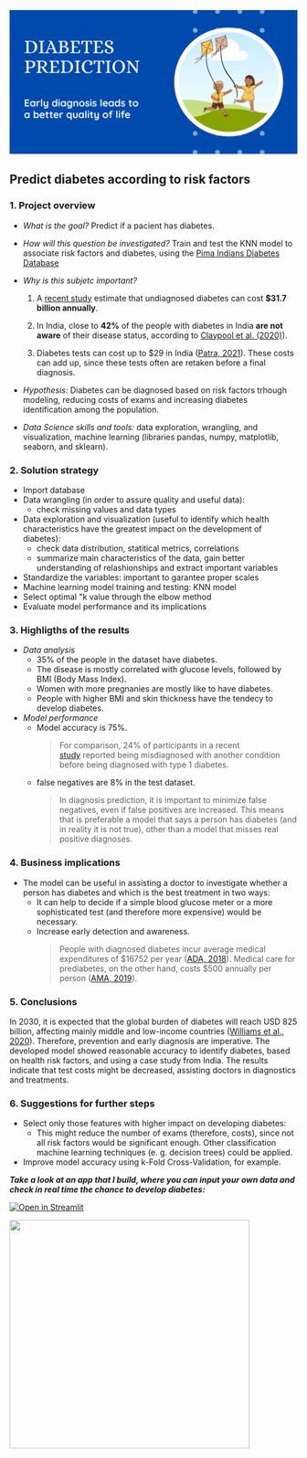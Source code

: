 ![Banner](imagem.png)

## Predict diabetes according to risk factors

### 1. Project overview
 
- *What is the goal?* 
Predict if a pacient has diabetes.
 
- *How will this question be investigated?* Train and test the KNN model to associate risk factors and diabetes, using the [Pima Indians Diabetes Database](https://www.kaggle.com/uciml/pima-indians-diabetes-database)

- *Why is this subjetc important?* 

  1. A [recent study](https://diabetesjournals.org/care/article/42/9/1609/36309/Understanding-the-Economic-Costs-of-Diabetes-and) estimate that undiagnosed diabetes can cost **$31.7 billion annually**.

  2. In India, close to **42%** of the people with diabetes in India **are not aware** of their disease status, according to [Claypool  et al. (2020)](https://drc.bmj.com/content/8/1/e000965?utm_content=americas&utm_campaign=usage&utm_medium=cpc&utm_source=trendmd&tid=xRcC2XdbS3AruBxKod5PPqdgMH1tPvz6BDUBfpZxRBxbqeyVrGycvEwy6xcPsIS8dQipAA==)).

  3. Diabetes tests can cost up to $29 in India ([Patra, 2021](https://www.breathewellbeing.in/blog/list-of-diabetes-test-blood-glucose-level-normal-values-procedure-cost/)). These costs can add up, since these tests often are retaken before a final diagnosis.

- *Hypothesis:* Diabetes can be diagnosed based on risk factors trhough modeling, reducing costs of exams and increasing diabetes identification among the population.

 - *Data Science skills and tools:* data exploration, wrangling, and visualization, machine learning (libraries pandas, numpy, matplotlib, seaborn, and sklearn).


### 2. Solution strategy 
- Import database
- Data wrangling (in order to assure quality and useful data):
    - check missing values and data types 
- Data exploration and visualization (useful to identify which health characteristics have the greatest impact on the development of diabetes):
    - check data distribution, statitical metrics, correlations
    - summarize main characteristics of the data, gain better understanding of relashionships and extract important variables
- Standardize the variables: important to garantee proper scales
- Machine learning model training and testing: KNN model
- Select optimal "k value through the elbow method
- Evaluate model performance and its implications

### 3. Highligths of the results

- *Data analysis*
    - 35% of the people in the dataset have diabetes.
    - The disease is mostly correlated with glucose levels, followed by BMI (Body Mass Index).
    - Women with more pregnanies are mostly like to have diabetes.
    - People with higher BMI and skin thickness have the tendecy to develop diabetes.
- *Model performance*
    - Model accuracy is 75%.
      > For comparison,  24% of participants in a recent [study](https://www.ncbi.nlm.nih.gov/pmc/articles/PMC6640891/#:~:text=Twenty%2Dfour%20percent%20of%20participants,137.2%2C%20P%20%3C0.001) reported being misdiagnosed with another condition before being diagnosed with type 1 diabetes.    
    - false negatives are 8% in the test dataset.
      > In diagnosis prediction, it is important to minimize false negatives, even if false positives are increased. This means that is preferable a model that says a person has diabetes (and in reality it is not true), other than a model that misses real positive diagnoses. 

### 4. Business implications
- The model can be useful in assisting a doctor to investigate whether a person has diabetes and which is the best treatment in two ways:
    - It can help to decide if a simple blood glucose meter or a more sophisticated test (and therefore more expensive) would be necessary. 
    - Increase early detection and awareness.
      > People with diagnosed diabetes incur average medical expenditures of $16752 per year ([ADA, 2018](https://www.diabetes.org/about-us/statistics/cost-diabetes)). Medical care for prediabetes, on the other hand, costs $500 annually per person ([AMA, 2019](https://www.ama-assn.org/delivering-care/diabetes/how-prediabetes-exacts-43-billion-toll-us-economy#:~:text=On%20average%2C%20prediabetes%20costs%20%24500,person%20in%20medical%20costs%20only.)).
        
### 5. Conclusions
In 2030, it is expected that the global burden of diabetes will reach USD 825 billion, affecting mainly middle and low-income countries ([Williams et al., 2020](https://www.diabetesresearchclinicalpractice.com/article/S0168-8227(20)30138-8/fulltext)). Therefore, prevention and early diagnosis are imperative. 
The developed model showed reasonable accuracy to identify diabetes, based on health risk factors, and using a case study from India. The results indicate that test costs might be decreased, assisting doctors in diagnostics and treatments.  


### 6. Suggestions for further steps
- Select only those features with higher impact on developing diabetes:
    - This might reduce the number of exams (therefore, costs), since not all risk factors would be significant enough. Other classification machine learning techniques (e. g. decision trees) could be applied.
- Improve model accuracy using k-Fold Cross-Validation, for example.


***Take a look at an app that I build, where you can input your own data and check in real time the chance to develop diabetes:***

[![Open in Streamlit](https://static.streamlit.io/badges/streamlit_badge_black_white.svg)](https://share.streamlit.io/mfdanieli/aplication-ml/main/KNN-diabetes-APP.py)


<img src="https://user-images.githubusercontent.com/97743505/153229527-7fc25166-cd45-433b-9c02-f8618a6299c9.gif" width="420" height="400" />
